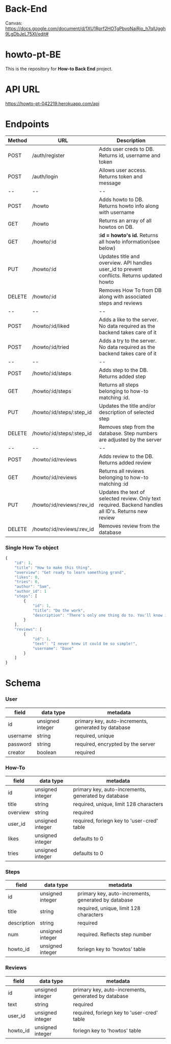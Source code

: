 # Back-End

Canvas: https://docs.google.com/document/d/1XU1Rprf2HOTgPbvoNaiRjo_h7qlUggh9LgDbJeL75XI/edit#

# howto-pt-BE

This is the repository for **How-to Back End** project.

# API URL
https://howto-pt-042219.herokuapp.com/api

# Endpoints

| Method | URL | Description |
| -- | -- | -- |
| POST | /auth/register | Adds user creds to DB. Returns id, username and token |
| POST | /auth/login | Allows user access. Returns token and message |
| -- | -- | -- |
| POST | /howto | Adds howto to DB. Returns howto info along with username |
| GET | /howto | Returns an array of all howtos on DB. |
| GET | /howto/:id | **:id = howto's id.** Returns all howto information(see below) |
| PUT | /howto/:id | Updates title and overview. API handles user_id to prevent conflicts. Returns updated howto |
| DELETE | /howto/:id | Removes How To from DB along with associated steps and reviews |
| -- | -- | -- |
| POST | /howto/:id/liked | Adds a like to the server. No data required as the backend takes care of it |
| POST | /howto/:id/tried | Adds a try to the server. No data required as the backend takes care of it |
| -- | -- | -- |
| POST | /howto/:id/steps | Adds step to the DB. Returns added step |
| GET | /howto/:id/steps | Returns all steps belonging to how-to matching :id. |
| PUT | /howto/:id/steps/:step_id | Updates the title and/or description of selected step |
| DELETE | /howto/:id/steps/:step_id | Removes step from the database. Step numbers are adjusted by the server |
| -- | -- | -- |
| POST | /howto/:id/reviews | Adds review to the DB. Returns added review |
| GET | /howto/:id/reviews | Returns all reviews belonging to how-to matching :id |
| PUT | /howto/:id/reviews/:rev_id | Updates the text of selected review. Only text required. Backend handles all ID's. Returns new review |
| DELETE | /howto/:id/reviews/:rev_id | Removes review from the database |

### Single How To object
```js
{
    "id": 1,
    "title": "How to make this thing",
    "overview": "Get ready to learn something grand",
    "likes": 0,
    "tries": 0,
    "author": "Sam",
    "author_id": 1
    "steps": [
        {
            "id": 1,
            "title": "Do the work",
            "description": "There's only one thing do to. You'll know it when you see it."
        }
    ],
    "reviews": [
        {
            "id": 1,
            "text": "I never knew it could be so simple!",
            "username": "Dave"
        }
    ]
}
```

# Schema

### User

| field | data type        | metadata |
| ----- | ---------------- | -- |
| id    | unsigned integer | primary key, auto-increments, generated by database |
| username | string        | required, unique |
| password | string | required, encrypted by the server |
| creator | boolean | required |

### How-To

| field | data type        | metadata |
| ----- | ---------------- | -- |
| id    | unsigned integer | primary key, auto-increments, generated by database |
| title | string | required, unique, limit 128 characters |
| overview | string | required |
| user_id | unsigned integer | required, foriegn key to 'user-cred' table |
| likes | unsigned integer | defaults to 0 |
| tries | unsigned integer | defaults to 0 |

### Steps 

| field | data type        | metadata |
| ----- | ---------------- | -- |
| id    | unsigned integer | primary key, auto-increments, generated by database |
| title | string | required, unique, limit 128 characters |
| description | string | required |
| num | unsigned integer | required. Reflects step number |
| howto_id | unsigned integer | foriegn key to 'howtos' table |

### Reviews

| field | data type        | metadata |
| ----- | ---------------- | -- |
| id    | unsigned integer | primary key, auto-increments, generated by database |
| text | string | required |
| user_id | unsigned integer | required, foriegn key to 'user-cred' table |
| howto_id | unsigned integer | foriegn key to 'howtos' table |
